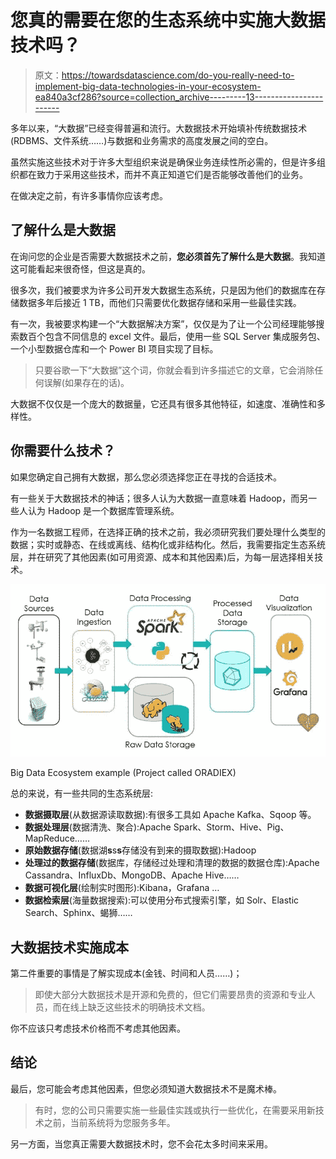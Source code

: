 # 您真的需要在您的生态系统中实施大数据技术吗？

> 原文：<https://towardsdatascience.com/do-you-really-need-to-implement-big-data-technologies-in-your-ecosystem-ea840a3cf286?source=collection_archive---------13----------------------->

多年以来，“大数据”已经变得普遍和流行。大数据技术开始填补传统数据技术(RDBMS、文件系统……)与数据和业务需求的高度发展之间的空白。

虽然实施这些技术对于许多大型组织来说是确保业务连续性所必需的，但是许多组织都在致力于采用这些技术，而并不真正知道它们是否能够改善他们的业务。

在做决定之前，有许多事情你应该考虑。

## 了解什么是大数据

在询问您的企业是否需要大数据技术之前，**您必须首先了解什么是大数据**。我知道这可能看起来很奇怪，但这是真的。

很多次，我们被要求为许多公司开发大数据生态系统，只是因为他们的数据库在存储数据多年后接近 1 TB，而他们只需要优化数据存储和采用一些最佳实践。

有一次，我被要求构建一个“大数据解决方案”，仅仅是为了让一个公司经理能够搜索数百个包含不同信息的 excel 文件。最后，使用一些 SQL Server 集成服务包、一个小型数据仓库和一个 Power BI 项目实现了目标。

> 只要谷歌一下“大数据”这个词，你就会看到许多描述它的文章，它会消除任何误解(如果存在的话)。

大数据不仅仅是一个庞大的数据量，它还具有很多其他特征，如速度、准确性和多样性。

## **你需要什么技术？**

如果您确定自己拥有大数据，那么您必须选择您正在寻找的合适技术。

有一些关于大数据技术的神话；很多人认为大数据一直意味着 Hadoop，而另一些人认为 Hadoop 是一个数据库管理系统。

作为一名数据工程师，在选择正确的技术之前，我必须研究我们要处理什么类型的数据；实时或静态、在线或离线、结构化或非结构化。然后，我需要指定生态系统层，并在研究了其他因素(如可用资源、成本和其他因素)后，为每一层选择相关技术。

![](img/3b492f0c4300b2507728da027ee5d40b.png)

Big Data Ecosystem example (Project called ORADIEX)

总的来说，有一些共同的生态系统层:

*   **数据摄取层**(从数据源读取数据):有很多工具如 Apache Kafka、Sqoop 等。
*   **数据处理层**(数据清洗、聚合):Apache Spark、Storm、Hive、Pig、MapReduce……
*   **原始数据存储**(数据湖**s**s**s**存储没有到来的摄取数据):Hadoop
*   **处理过的数据存储**(数据库，存储经过处理和清理的数据的数据仓库):Apache Cassandra、InfluxDb、MongoDB、Apache Hive……
*   **数据可视化层**(绘制实时图形):Kibana，Grafana …
*   **数据检索层**(海量数据搜索):可以使用分布式搜索引擎，如 Solr、Elastic Search、Sphinx、蝎狮……

## 大数据技术实施成本

第二件重要的事情是了解实现成本(金钱、时间和人员……)；

> 即使大部分大数据技术是开源和免费的，但它们需要昂贵的资源和专业人员，而在线上缺乏这些技术的明确技术文档。

你不应该只考虑技术价格而不考虑其他因素。

## 结论

最后，您可能会考虑其他因素，但您必须知道大数据技术不是魔术棒。

> 有时，您的公司只需要实施一些最佳实践或执行一些优化，在需要采用新技术之前，当前系统将为您服务多年。

另一方面，当您真正需要大数据技术时，您不会花太多时间来采用。
